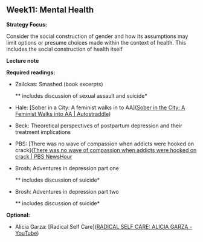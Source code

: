## Week11: Mental Health

**Strategy Focus:**

Consider the social construction of gender and how its assumptions may limit options or presume choices made within the context of health. This includes the social construction of health itself

**Lecture note**

**Required readings:**

- Zailckas: Smashed (book excerpts) 
  
  ** includes discussion of sexual assault and suicide*

- Hale: [Sober in a City: A feminist walks in to AA]([Sober in the City: A Feminist Walks into AA | Autostraddle](https://www.autostraddle.com/sober-in-the-city-a-feminist-walks-into-aa-262218/))

- Beck: Theoretical perspectives of postpartum depression and their treatment implications

- PBS: [There was no wave of compassion when addicts were hooked on crack]([There was no wave of compassion when addicts were hooked on crack | PBS NewsHour](http://www.pbs.org/newshour/bb/there-was-no-wave-of-compassion-when-addicts-were-hooked-on-crack/)

- Brosh: Adventures in depression part one
  
  ** includes discussion of suicide*

- Brosh: Adventures in depression part two
  
  ** includes discussion of suicide*

**Optional:**

- Alicia Garza: [Radical Self Care]([RADICAL SELF CARE: ALICIA GARZA - YouTube](https://www.youtube.com/watch?v=NQ7FGkfPwyE))
